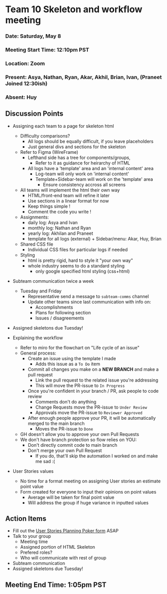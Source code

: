 # Team 10 Skeleton and workflow meeting
### Date: Saturday, May 8
### Meeting Start Time: 12:10pm PST
### Location: Zoom
### Present: Asya, Nathan, Ryan, Akar, Akhil, Brian, Ivan, (Praneet Joined 12:30ish)
### Absent: Huy
## Discussion Points
- Assigning each team to a page for skeleton html
    - Difficulty comparisons?
        - All logs should be equally difficult, if you leave placeholders
        - Just general divs and sections for the skeleton
    - Refer to Figma (WireFrame)
        - Lefthand side has a tree for components/groups, 
            - Refer to it as guidance for heirarchy of HTML
        - All logs have a 'template' area and an 'internal content' area
            - Log-team will only work on 'internal content'
            - Template+Sidebar-team will work on the 'template' area
                - Ensure consistency accross all screens
    - All teams will implement the html their own way
        - HTML/front-end team will refine it later
        - Use sections in a linear format for now 
        - Keep things simple !
        - Comment the code you write !
    - Assignments:
        - daily log:    Asya and Ivan
        - monthly log:  Nathan and Ryan
        - yearly log:   Akhilan and Praneet
        - template for all logs (external) + Sidebar/menu: Akar, Huy, Brian
    - Shared CSS file
        - Individual CSS files for particular logs if needed
    - Styling
        - html is pretty rigid, hard to style it "your own way"
        - whole industry seems to do a standard styling
            - only google specified html styling (css+html)

- Subteam communication twice a week
    - Tuesday and Friday
        - Representative send a message to `subteam-comms` channel
        - Update other teams since last communication with info on:
            - Accomplishments 
            - Plans for following section
            - Issues / disagreements
- Assigned skeletons due Tuesday!

- Explaining the workflow 
    - Refer to miro for the flowchart on "Life cycle of an issue"
    - General process:
        - Create an issue using the template I made
            - Adds this issue as a  `To Do` item
        - Commit all changes you make on a **NEW BRANCH** and make a pull request
            - Link the pull request to the related issue you're addressing
            - This will move the PR-issue to `In Progress`
        - Once you're confident in your branch / PR, ask people to code review
            - Comments don't do anything
            - Change Requests move the PR-issue to `Under Review`
            - Approvals move the PR-issue to `Reviewer Approved`
        - After enough people approve your PR, it will be automatically merged to the main branch
            - Moves the PR-issue to `Done`
    - GH doesn't allow you to approve your own Pull Requests
    - We don't have branch protection so flow relies on YOU:
        - Don't directly commit code to main branch
        - Don't merge your own Pull Request
            - If you do, that'll skip the automation I worked on and make me sad :(

- User Stories values
    - No time for a format meeting on assigning User stories an estimate point value
    - Form created for everyone to input their opinions on point values
        - Average will be taken for final point value
        - Will address the group if huge variance in inputted values

## Action Items
- Fill out the [User Stories Planning Poker form](https://forms.gle/eHRCVtvLzMwVY1JE9) ASAP
- Talk to your group
    - Meeting time
    - Assigned portion of HTML Skeleton
    - Prefered roles?
    - Who will communicate with rest of group
- Subteam communication
- Assigned skeletons due Tuesday!

## Meeting End Time: 1:05pm PST